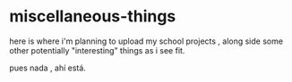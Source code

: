 # miscellaneous-things
here is where i'm planning to upload my school projects , along side some other potentially "interesting" things as i see fit.

pues nada , ahí está.
